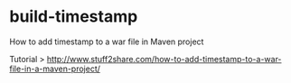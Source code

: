 # build-timestamp
How to add timestamp to a war file in Maven project

Tutorial > http://www.stuff2share.com/how-to-add-timestamp-to-a-war-file-in-a-maven-project/
